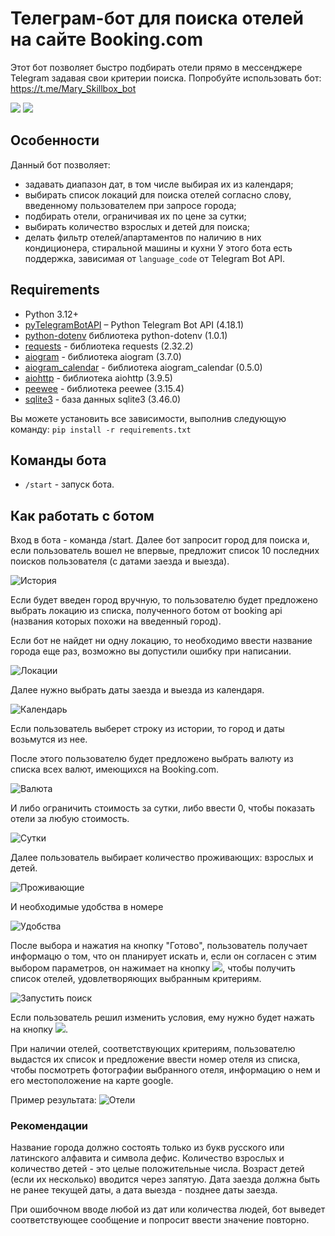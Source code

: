 # Телеграм-бот для поиска отелей на сайте Booking.com
Этот бот позволяет быстро подбирать отели прямо в мессенджере Telegram задавая свои критерии поиска. 
Попробуйте использовать бот: https://t.me/Mary_Skillbox_bot

<img src="https://img.shields.io/badge/made%20by-MaryTep-blue.svg" >
<img src="https://img.shields.io/badge/ver-1.1.1-green.svg">


## Особенности

Данный бот позволяет:
* задавать диапазон дат, в том числе выбирая их из календаря;
* выбирать список локаций для поиска отелей согласно слову, введенному пользователем при запросе города;
* подбирать отели, ограничивая их по цене за сутки;
* выбирать количество взрослых и детей для поиска;
* делать фильтр отелей/апартаментов по наличию в них кондиционера, стиральной машины и кухни
У этого бота есть поддержка, зависимая от `language_code` от Telegram Bot API. 

## Requirements

* Python 3.12+
* [pyTelegramBotAPI](https://github.com/python-telegram-bot/python-telegram-bot) – Python Telegram Bot API (4.18.1)
* [python-dotenv](https://github.com/theskumar/python-dotenv) библиотека python-dotenv (1.0.1)
* [requests](https://github.com/psf/requests) - библиотека requests (2.32.2)
* [aiogram](https://github.com/aiogram/aiogram) - библиотека aiogram (3.7.0)
* [aiogram_calendar](https://github.com/noXplode/aiogram_calendar) - библиотека aiogram_calendar (0.5.0)
* [aiohttp](https://github.com/aio-libs/aiohttp) - библиотека aiohttp (3.9.5)
* [peewee](https://github.com/coleifer/peewee) - библиотека peewee (3.15.4)
* [sqlite3](https://sqlite.org/) - база данных sqlite3 (3.46.0)

Вы можете установить все зависимости, выполнив следующую команду: `pip install -r requirements.txt`

## Команды бота

* `/start` - запуск бота.

## Как работать с ботом

Вход в бота - команда /start. Далее бот запросит город для поиска и, если пользователь вошел не впервые, 
предложит список 10 последних поисков пользователя (с датами заезда и выезда). 

![История](readme_assets/history.png)

Если будет введен город вручную, то пользователю будет предложено выбрать локацию из списка, 
полученного ботом от booking api (названия которых похожи на введенный город). 

Если бот не найдет ни одну локацию, то необходимо ввести название города еще раз, возможно вы допустили 
ошибку при написании. 

![Локации](readme_assets/location.png)

Далее нужно выбрать даты заезда и выезда из календаря.

![Календарь](readme_assets/calendar.png)

Если пользователь выберет строку из истории, то город и даты возьмутся из нее. 

После этого пользователю будет предложено выбрать валюту из списка всех валют, имеющихся на Booking.com.

![Валюта](readme_assets/currency.png)

И либо ограничить стоимость за сутки, либо ввести 0, чтобы показать отели за любую стоимость.

![Сутки](readme_assets/sum_night.png)

Далее пользователь выбирает количество проживающих: взрослых и детей.

![Проживающие](readme_assets/adults_children.png)

И необходимые удобства в номере

![Удобства](readme_assets/facilities.png)

После выбора и нажатия на кнопку "Готово", пользователь получает информацю о том, что он планирует 
искать и, если он согласен с этим выбором параметров, он нажимает на кнопку 
<img src="https://img.shields.io/badge/-Запустить поиск-green.svg">, чтобы получить список отелей, 
удовлетворяющих выбранным критериям.

![Запустить поиск](readme_assets/search.png)

Если пользователь решил изменить условия, ему нужно будет нажать на кнопку 
<img src="https://img.shields.io/badge/-Начать поиск заново-green.svg">.

При наличии отелей, соответствующих критериям, пользователю выдастся их список и предложение ввести 
номер отеля из списка, чтобы посмотреть фотографии выбранного отеля, информацию о нем и его 
местоположение на карте google.

Пример результата:
![Отели](readme_assets/hotels.png)

### Рекомендации 

Название города должно состоять только из букв русского или латинского алфавита и символа дефис.
Количество взрослых и количество детей - это целые положительные числа.
Возраст детей (если их несколько) вводится через запятую.
Дата заезда должна быть не ранее текущей даты, а дата выезда - позднее даты заезда.

При ошибочном вводе любой из дат или количества людей, бот выведет соответствующее сообщение и 
попросит ввести значение повторно.
